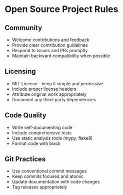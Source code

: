 # Open Source Project Rules

## Community
- Welcome contributions and feedback
- Provide clear contribution guidelines
- Respond to issues and PRs promptly
- Maintain backward compatibility when possible

## Licensing
- MIT License - keep it simple and permissive
- Include proper license headers
- Attribute original work appropriately
- Document any third-party dependencies

## Code Quality
- Write self-documenting code
- Include comprehensive tests
- Use static analysis tools (mypy, flake8)
- Format code with black

## Git Practices
- Use conventional commit messages
- Keep commits focused and atomic
- Update documentation with code changes
- Tag releases appropriately
